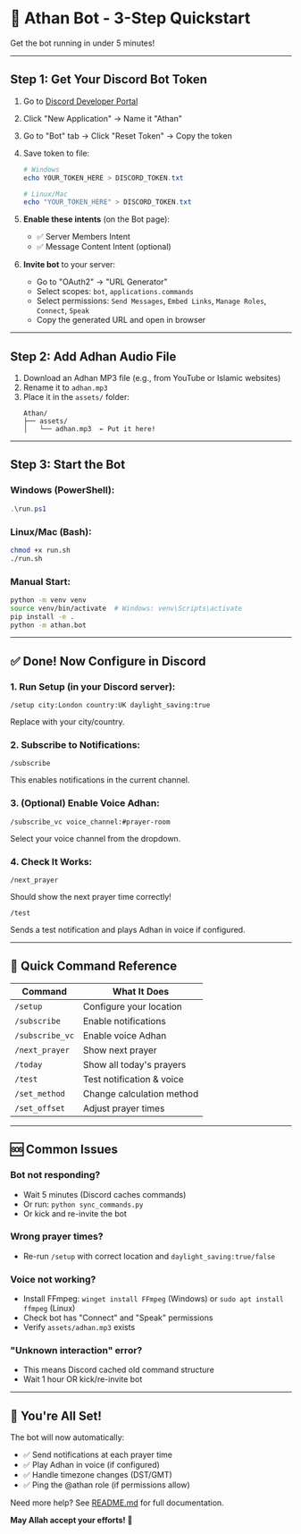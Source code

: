 # 🚀 Athan Bot - 3-Step Quickstart

Get the bot running in under 5 minutes!

---

## Step 1: Get Your Discord Bot Token

1. Go to [Discord Developer Portal](https://discord.com/developers/applications)
2. Click "New Application" → Name it "Athan"
3. Go to "Bot" tab → Click "Reset Token" → Copy the token
4. Save token to file:
   ```powershell
   # Windows
   echo YOUR_TOKEN_HERE > DISCORD_TOKEN.txt
   
   # Linux/Mac
   echo "YOUR_TOKEN_HERE" > DISCORD_TOKEN.txt
   ```

5. **Enable these intents** (on the Bot page):
   - ✅ Server Members Intent
   - ✅ Message Content Intent (optional)

6. **Invite bot** to your server:
   - Go to "OAuth2" → "URL Generator"
   - Select scopes: `bot`, `applications.commands`
   - Select permissions: `Send Messages`, `Embed Links`, `Manage Roles`, `Connect`, `Speak`
   - Copy the generated URL and open in browser

---

## Step 2: Add Adhan Audio File

1. Download an Adhan MP3 file (e.g., from YouTube or Islamic websites)
2. Rename it to `adhan.mp3`
3. Place it in the `assets/` folder:
   ```
   Athan/
   ├── assets/
   │   └── adhan.mp3  ← Put it here!
   ```

---

## Step 3: Start the Bot

### Windows (PowerShell):
```powershell
.\run.ps1
```

### Linux/Mac (Bash):
```bash
chmod +x run.sh
./run.sh
```

### Manual Start:
```bash
python -m venv venv
source venv/bin/activate  # Windows: venv\Scripts\activate
pip install -e .
python -m athan.bot
```

---

## ✅ Done! Now Configure in Discord

### 1. Run Setup (in your Discord server):
```
/setup city:London country:UK daylight_saving:true
```
Replace with your city/country.

### 2. Subscribe to Notifications:
```
/subscribe
```
This enables notifications in the current channel.

### 3. (Optional) Enable Voice Adhan:
```
/subscribe_vc voice_channel:#prayer-room
```
Select your voice channel from the dropdown.

### 4. Check It Works:
```
/next_prayer
```
Should show the next prayer time correctly!

```
/test
```
Sends a test notification and plays Adhan in voice if configured.

---

## 📝 Quick Command Reference

| Command | What It Does |
|---------|--------------|
| `/setup` | Configure your location |
| `/subscribe` | Enable notifications |
| `/subscribe_vc` | Enable voice Adhan |
| `/next_prayer` | Show next prayer |
| `/today` | Show all today's prayers |
| `/test` | Test notification & voice |
| `/set_method` | Change calculation method |
| `/set_offset` | Adjust prayer times |

---

## 🆘 Common Issues

### Bot not responding?
- Wait 5 minutes (Discord caches commands)
- Or run: `python sync_commands.py`
- Or kick and re-invite the bot

### Wrong prayer times?
- Re-run `/setup` with correct location and `daylight_saving:true/false`

### Voice not working?
- Install FFmpeg: `winget install FFmpeg` (Windows) or `sudo apt install ffmpeg` (Linux)
- Check bot has "Connect" and "Speak" permissions
- Verify `assets/adhan.mp3` exists

### "Unknown interaction" error?
- This means Discord cached old command structure
- Wait 1 hour OR kick/re-invite bot

---

## 🎉 You're All Set!

The bot will now automatically:
- ✅ Send notifications at each prayer time
- ✅ Play Adhan in voice (if configured)
- ✅ Handle timezone changes (DST/GMT)
- ✅ Ping the @athan role (if permissions allow)

Need more help? See [README.md](README.md) for full documentation.

**May Allah accept your efforts! 🤲**
